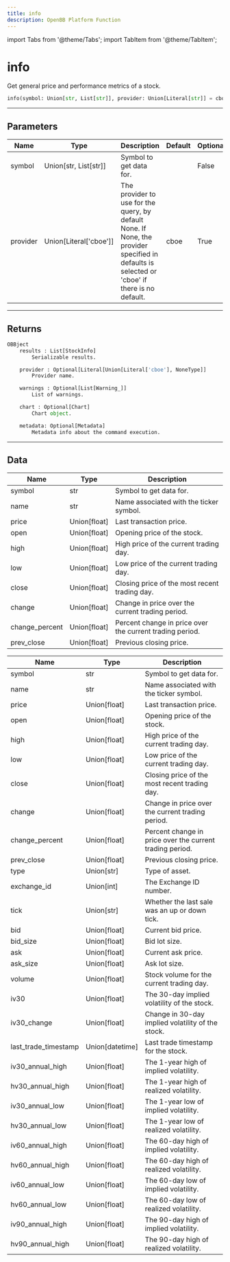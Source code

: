 ```yaml
---
title: info
description: OpenBB Platform Function
---
```


import Tabs from '@theme/Tabs';
import TabItem from '@theme/TabItem';

# info

Get general price and performance metrics of a stock.

```python wordwrap
info(symbol: Union[str, List[str]], provider: Union[Literal[str]] = cboe)
```

---

## Parameters

<Tabs>
<TabItem value="standard" label="Standard">

| Name | Type | Description | Default | Optional |
| ---- | ---- | ----------- | ------- | -------- |
| symbol | Union[str, List[str]] | Symbol to get data for. |  | False |
| provider | Union[Literal['cboe']] | The provider to use for the query, by default None. If None, the provider specified in defaults is selected or 'cboe' if there is no default. | cboe | True |
</TabItem>

</Tabs>

---

## Returns

```python wordwrap
OBBject
    results : List[StockInfo]
        Serializable results.

    provider : Optional[Literal[Union[Literal['cboe'], NoneType]]
        Provider name.

    warnings : Optional[List[Warning_]]
        List of warnings.

    chart : Optional[Chart]
        Chart object.

    metadata: Optional[Metadata]
        Metadata info about the command execution.
```

---

## Data

<Tabs>
<TabItem value="standard" label="Standard">

| Name | Type | Description |
| ---- | ---- | ----------- |
| symbol | str | Symbol to get data for. |
| name | str | Name associated with the ticker symbol. |
| price | Union[float] | Last transaction price. |
| open | Union[float] | Opening price of the stock. |
| high | Union[float] | High price of the current trading day. |
| low | Union[float] | Low price of the current trading day. |
| close | Union[float] | Closing price of the most recent trading day. |
| change | Union[float] | Change in price over the current trading period. |
| change_percent | Union[float] | Percent change in price over the current trading period. |
| prev_close | Union[float] | Previous closing price. |
</TabItem>

<TabItem value='cboe' label='cboe'>

| Name | Type | Description |
| ---- | ---- | ----------- |
| symbol | str | Symbol to get data for. |
| name | str | Name associated with the ticker symbol. |
| price | Union[float] | Last transaction price. |
| open | Union[float] | Opening price of the stock. |
| high | Union[float] | High price of the current trading day. |
| low | Union[float] | Low price of the current trading day. |
| close | Union[float] | Closing price of the most recent trading day. |
| change | Union[float] | Change in price over the current trading period. |
| change_percent | Union[float] | Percent change in price over the current trading period. |
| prev_close | Union[float] | Previous closing price. |
| type | Union[str] | Type of asset. |
| exchange_id | Union[int] | The Exchange ID number. |
| tick | Union[str] | Whether the last sale was an up or down tick. |
| bid | Union[float] | Current bid price. |
| bid_size | Union[float] | Bid lot size. |
| ask | Union[float] | Current ask price. |
| ask_size | Union[float] | Ask lot size. |
| volume | Union[float] | Stock volume for the current trading day. |
| iv30 | Union[float] | The 30-day implied volatility of the stock. |
| iv30_change | Union[float] | Change in 30-day implied volatility of the stock. |
| last_trade_timestamp | Union[datetime] | Last trade timestamp for the stock. |
| iv30_annual_high | Union[float] | The 1-year high of implied volatility. |
| hv30_annual_high | Union[float] | The 1-year high of realized volatility. |
| iv30_annual_low | Union[float] | The 1-year low of implied volatility. |
| hv30_annual_low | Union[float] | The 1-year low of realized volatility. |
| iv60_annual_high | Union[float] | The 60-day high of implied volatility. |
| hv60_annual_high | Union[float] | The 60-day high of realized volatility. |
| iv60_annual_low | Union[float] | The 60-day low of implied volatility. |
| hv60_annual_low | Union[float] | The 60-day low of realized volatility. |
| iv90_annual_high | Union[float] | The 90-day high of implied volatility. |
| hv90_annual_high | Union[float] | The 90-day high of realized volatility. |
</TabItem>

</Tabs>

